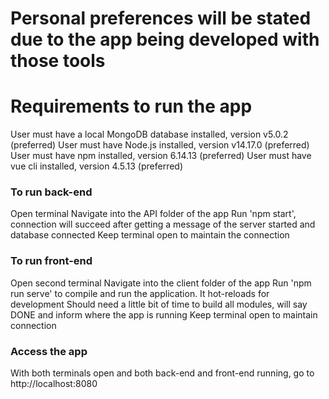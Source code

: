 # Personal preferences will be stated due to the app being developed with those tools

# Requirements to run the app
User must have a local MongoDB database installed, version v5.0.2 (preferred)
User must have Node.js installed, version v14.17.0 (preferred)
User must have npm installed, version 6.14.13 (preferred)
User must have vue cli installed, version 4.5.13 (preferred)

### To run back-end
Open terminal
Navigate into the API folder of the app
Run 'npm start', connection will succeed after getting a message of the server started and database connected
Keep terminal open to maintain the connection

### To run front-end
Open second terminal
Navigate into the client folder of the app
Run 'npm run serve' to compile and run the application. It hot-reloads for development
Should need a little bit of time to build all modules, will say DONE and inform where the app is running
Keep terminal open to maintain connection

### Access the app
With both terminals open and both back-end and front-end running, go to http://localhost:8080